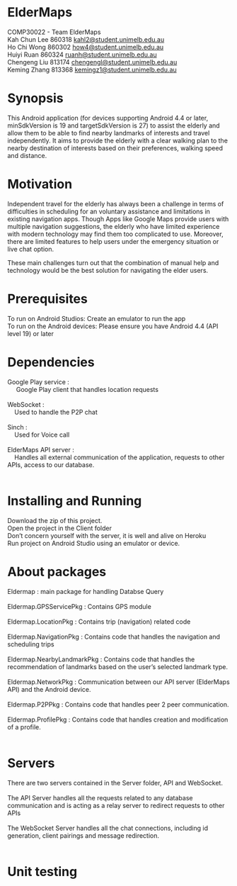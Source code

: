 # ElderMaps
COMP30022 - Team ElderMaps<br/>
Kah Chun Lee  860318    kahl2@student.unimelb.edu.au <br/>
Ho Chi Wong    860302   how4@student.unimelb.edu.au<br/>
Huiyi Ruan        860324   ruanh@student.unimelb.edu.au<br/>
Chengeng Liu   813174   chengengl@student.unimelb.edu.au<br/>
Keming Zhang  813368   kemingz1@student.unimelb.edu.au<br/>

# Synopsis
This Android application (for devices supporting Android 4.4 or later, minSdkVersion is 19 and targetSdkVersion is 27) to assist the elderly and allow them to be able to find nearby landmarks of interests and travel independently. It aims to provide the elderly with a clear walking plan to the nearby destination of interests based on their preferences, walking speed and distance. 

# Motivation
Independent travel for the elderly has always been a challenge in terms of difficulties in scheduling for an voluntary assistance and limitations in existing navigation apps. Though Apps like Google Maps provide users with multiple navigation suggestions, the elderly who have limited experience with modern technology may find them too complicated to use. Moreover, there are limited features to help users under the emergency situation or live chat option.

These main challenges turn out that the combination of manual help and technology would be the best solution for navigating the elder users.

# Prerequisites
To run on Android Studios: Create an emulator to run the app <br/>
To run on the Android devices: Please ensure you have Android 4.4 (API level 19) or later <br/>

# Dependencies
Google Play service : <br/>
&nbsp;&nbsp;&nbsp;&nbsp; Google Play client that handles location requests <br/><br/>
WebSocket : <br/>
&nbsp;&nbsp;&nbsp;&nbsp;Used to handle the P2P chat <br/><br/>
Sinch :<br/>
&nbsp;&nbsp;&nbsp;&nbsp;Used for Voice call <br/><br/>
ElderMaps API server :<br/>
&nbsp;&nbsp;&nbsp;&nbsp;Handles all external communication of the application, requests to other APIs, access to our database.<br/><br/>


# Installing and Running
Download the zip of this project. <br/>
Open the project in the Client folder <br/>
Don’t concern yourself with the server, it is well and alive on Heroku <br/>
Run project on Android Studio using an emulator or device. <br/>

# About packages
Eldermap : main package for handling Databse Query<br/><br/>
Eldermap.GPSServicePkg : Contains GPS module<br/><br/>
Eldermap.LocationPkg : Contains trip (navigation) related code<br/><br/>
Eldermap.NavigationPkg : Contains code that handles the navigation and scheduling trips<br/><br/>
Eldermap.NearbyLandmarkPkg : Contains code that handles the recommendation of landmarks based on the user’s selected landmark type.<br/><br/>
Eldermap.NetworkPkg : Communication between our API server (ElderMaps API) and the Android device.<br/><br/>
Eldermap.P2PPkg : Contains code that handles peer 2 peer communication.<br/><br/>
Eldermap.ProfilePkg : Contains code that handles creation and modification of a profile.<br/><br/>

# Servers
There are two servers contained in the Server folder, API and WebSocket. <br/><br/>
The API Server handles all the requests related to any database communication and is acting as a relay server to redirect requests to other APIs<br/><br/>
The WebSocket Server handles all the chat connections, including id generation, client pairings and message redirection.<br/><br/>

# Unit testing



